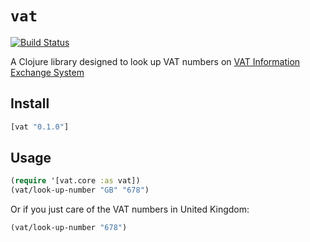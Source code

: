 # `vat`

[![Build Status](https://semaphoreci.com/api/v1/dotemacs/vat/branches/master/shields_badge.svg)](https://semaphoreci.com/dotemacs/vat)

A Clojure library designed to look up VAT numbers on
[VAT Information Exchange System](http://ec.europa.eu/taxation_customs/vies/)

## Install

```clojure
[vat "0.1.0"]
```

## Usage

```clojure
(require '[vat.core :as vat])
(vat/look-up-number "GB" "678")
```

Or if you just care of the VAT numbers in United Kingdom:

```clojure
(vat/look-up-number "678")
```
